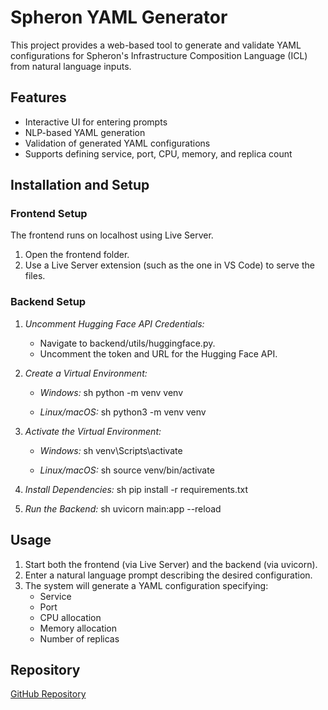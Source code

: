 # Spheron YAML Generator

This project provides a web-based tool to generate and validate YAML configurations for Spheron's Infrastructure Composition Language (ICL) from natural language inputs.

## Features
- Interactive UI for entering prompts
- NLP-based YAML generation
- Validation of generated YAML configurations
- Supports defining service, port, CPU, memory, and replica count

## Installation and Setup

### Frontend Setup
The frontend runs on localhost using Live Server.
1. Open the frontend folder.
2. Use a Live Server extension (such as the one in VS Code) to serve the files.

### Backend Setup
1. *Uncomment Hugging Face API Credentials:*
   - Navigate to backend/utils/huggingface.py.
   - Uncomment the token and URL for the Hugging Face API.

2. *Create a Virtual Environment:*
   - *Windows:*
     sh
     python -m venv venv
     
   - *Linux/macOS:*
     sh
     python3 -m venv venv
     

3. *Activate the Virtual Environment:*
   - *Windows:*
     sh
     venv\Scripts\activate
     
   - *Linux/macOS:*
     sh
     source venv/bin/activate
     

4. *Install Dependencies:*
   sh
   pip install -r requirements.txt
   

5. *Run the Backend:*
   sh
   uvicorn main:app --reload
   

## Usage
1. Start both the frontend (via Live Server) and the backend (via uvicorn).
2. Enter a natural language prompt describing the desired configuration.
3. The system will generate a YAML configuration specifying:
   - Service
   - Port
   - CPU allocation
   - Memory allocation
   - Number of replicas

## Repository
[GitHub Repository](https://github.com/AaradhyaK/spheron-yaml-generator_PRODUCTATHON_AI.git)

